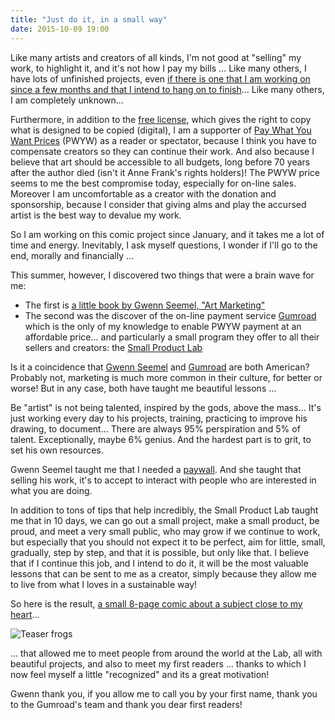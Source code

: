```yaml
---
title: "Just do it, in a small way"
date: 2015-10-09 19:00
---
```


Like many artists and creators of all kinds, I'm not good at "selling" my work, to highlight it, and it's not how I pay my bills ...
Like many others, I have lots of unfinished projects, even [if there is one that I am working on since a few months and that I intend to hang on to finish](../blog/comic-project)...
Like many others, I am completely unknown...

Furthermore, in addition to the [free license](../about/#wallpapers), which gives the right to copy what is designed to be copied (digital), I am a supporter of [Pay What You Want Prices](https://en.wikipedia.org/wiki/Pay_what_you_want) (PWYW) as a reader or spectator, because I think you have to compensate creators so they can continue their work. And also because I believe that art should be accessible to all budgets, long before 70 years after the author died  (isn't it Anne Frank's rights holders)! The PWYW price seems to me the best compromise today, especially for on-line sales. Moreover I am uncomfortable as a creator with the donation and sponsorship, because I consider that giving alms and play the accursed artist is the best way to devalue my work.

So I am working on this comic project since January, and it takes me a lot of time and energy. Inevitably, I ask myself questions, I wonder if I'll go to the end, morally and financially ...

This summer, however, I discovered two things that were a brain wave for me:
- The first is [a little book by Gwenn Seemel, "Art Marketing"](http://www.gwennseemel.com/index.php/pages/from/category/art_marketing/)
- The second was the discover of the on-line payment service [Gumroad](https://gumroad.com) which is the only of my knowledge to enable PWYW payment at an affordable price... and particularly a small program they offer to all their sellers and creators: the [Small Product Lab](https://gumroad.com/smallproductlab)

Is it a coincidence that [Gwenn Seemel](http://www.gwennseemel.com/) and [Gumroad](https://gumroad.com) are both American? Probably not, marketing is much more common in their culture, for better or worse!
But in any case, both have taught me beautiful lessons ...

Be "artist" is not being talented, inspired by the gods, above the mass... It's just working every day to his projects, training, practicing to improve his drawing, to document... There are always 95% perspiration and 5% of talent. Exceptionally, maybe 6% genius. And the hardest part is to grit, to set his own resources.

Gwenn Seemel taught me that I needed a [paywall](https://en.wikipedia.org/wiki/Paywall). And she taught that selling his work, it's to accept to interact with people who are interested in what you are doing.

In addition to tons of tips that help incredibly, the Small Product Lab taught me that in 10 days, we can go out a small project, make a small product, be proud, and meet a very small public, who may grow if we continue to work, but especially that you should not expect it to be perfect, aim for little, small, gradually, step by step, and that it is possible, but only like that.
I believe that if I continue this job, and I intend to do it, it will be the most valuable lessons that can be sent to me as a creator, simply because they allow me to live from what I loves in a sustainable way!

So here is the result, [a small 8-page comic about a subject close to my heart](../comics/)...

![Teaser frogs](/img/blog/teaser-climate-frog-2.jpg)

... that allowed me to meet people from around the world at the Lab, all with beautiful projects, and also to meet my first readers ... thanks to which I now feel myself a little "recognized" and its a great motivation!

Gwenn thank you, if you allow me to call you by your first name, thank you to the Gumroad's team and thank you dear first readers!
